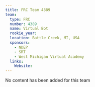 ```yaml
---
title: FRC Team 4389
team:
  type: FRC
  number: 4389
  name: Virtual Bot
  rookie_year: 
  location: Battle Creek, MI, USA
  sponsors:
    - NDEP
    - SRT
    - West Michigan Virtual Academy
  links:
    Website: 
---
```

No content has been added for this team